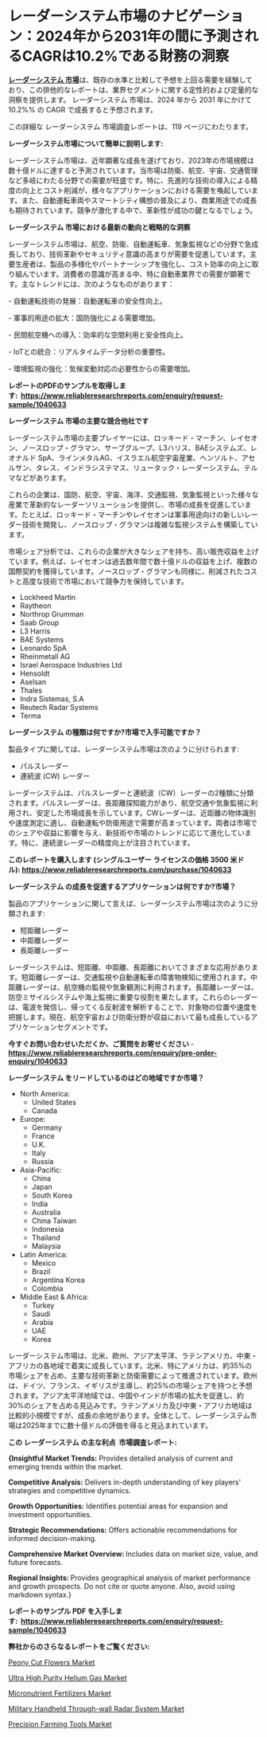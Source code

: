 <p><h1>レーダーシステム市場のナビゲーション：2024年から2031年の間に予測されるCAGRは10.2%である財務の洞察</h1></p><p data-sourcepos="1:1-1:157"><strong><a href="https://www.reliableresearchreports.com/radar-systems-r1040633?utm_campaign=110&utm_medium=36&utm_source=Github&utm_content=ia&utm_term=10122024&utm_id=radar-systems">レーダーシステム 市場</a></strong>は、既存の水準と比較して予想を上回る需要を経験しており、この排他的なレポートは、業界セグメントに関する定性的および定量的な洞察を提供します。 レーダーシステム 市場は、2024 年から 2031 年にかけて 10.2%% の CAGR で成長すると予想されます。</p>
<p data-sourcepos="3:1-3:50">この詳細な レーダーシステム 市場調査レポートは、119 ページにわたります。</p>
<p><strong>レーダーシステム市場について簡単に説明します:</strong></p>
<p><p>レーダーシステム市場は、近年顕著な成長を遂げており、2023年の市場規模は数十億ドルに達すると予測されています。当市場は防衛、航空、宇宙、交通管理など多岐にわたる分野での需要が旺盛です。特に、先進的な技術の導入による精度の向上とコスト削減が、様々なアプリケーションにおける需要を喚起しています。また、自動運転車両やスマートシティ構想の普及により、商業用途での成長も期待されています。競争が激化する中で、革新性が成功の鍵となるでしょう。</p></p>
<p><strong>レーダーシステム 市場における最新の動向と戦略的な洞察</strong></p>
<p><p>レーダーシステム市場は、航空、防衛、自動運転車、気象監視などの分野で急成長しており、技術革新やセキュリティ意識の高まりが需要を促進しています。主要生産者は、製品の多様化やパートナーシップを強化し、コスト効率の向上に取り組んでいます。消費者の意識が高まる中、特に自動車業界での需要が顕著です。主なトレンドには、次のようなものがあります：</p><p>- 自動運転技術の発展：自動運転車の安全性向上。</p><p>- 軍事的用途の拡大：国防強化による需要増加。</p><p>- 民間航空機への導入：効率的な空間利用と安全性向上。</p><p>- IoTとの統合：リアルタイムデータ分析の重要性。</p><p>- 環境監視の強化：気候変動対応の必要性からの需要増加。</p></p>
<p><strong>レポートのPDFのサンプルを取得します</strong><strong>:&nbsp;&nbsp;<a href="https://www.reliableresearchreports.com/enquiry/request-sample/1040633?utm_campaign=110&utm_medium=36&utm_source=Github&utm_content=ia&utm_term=10122024&utm_id=radar-systems">https://www.reliableresearchreports.com/enquiry/request-sample/1040633</a></strong></p>
<p><strong>レーダーシステム 市場の主要な競合他社です</strong></p>
<p><p>レーダーシステム市場の主要プレイヤーには、ロッキード・マーチン、レイセオン、ノースロップ・グラマン、サーブグループ、L3ハリス、BAEシステムズ、レオナルド SpA、ラインメタルAG、イスラエル航空宇宙産業、ヘンソルト、アセルサン、タレス、インドラシステマス、リュータック・レーダーシステム、テルマなどがあります。</p><p>これらの企業は、国防、航空、宇宙、海洋、交通監視、気象監視といった様々な産業で革新的なレーダーソリューションを提供し、市場の成長を促進しています。たとえば、ロッキード・マーチンやレイセオンは軍事用途向けの新しいレーダー技術を開発し、ノースロップ・グラマンは複雑な監視システムを構築しています。</p><p>市場シェア分析では、これらの企業が大きなシェアを持ち、高い販売収益を上げています。例えば、レイセオンは過去数年間で数十億ドルの収益を上げ、複数の国際契約を獲得しています。ノースロップ・グラマンも同様に、削減されたコストと高度な技術で市場において競争力を保持しています。</p></p>
<p><ul><li>Lockheed Martin</li><li>Raytheon</li><li>Northrop Grumman</li><li>Saab Group</li><li>L3 Harris</li><li>BAE Systems</li><li>Leonardo SpA</li><li>Rheinmetall AG</li><li>Israel Aerospace Industries Ltd</li><li>Hensoldt</li><li>Aselsan</li><li>Thales</li><li>Indra Sistemas, S.A</li><li>Reutech Radar Systems</li><li>Terma</li></ul></p>
<p><strong>レーダーシステム の種類は何ですか?市場で入手可能ですか？</strong></p>
<p>製品タイプに関しては、レーダーシステム市場は次のように分けられます:</p>
<p><ul><li>パルスレーダー</li><li>連続波 (CW) レーダー</li></ul></p>
<p><p>レーダーシステムは、パルスレーダーと連続波（CW）レーダーの2種類に分類されます。パルスレーダーは、長距離探知能力があり、航空交通や気象監視に利用され、安定した市場成長を示しています。CWレーダーは、近距離の物体識別や速度測定に適し、自動運転や防衛用途で需要が高まっています。両者は市場でのシェアや収益に影響を与え、新技術や市場のトレンドに応じて進化しています。特に、連続波レーダーの精度向上が注目されています。</p></p>
<p><strong>このレポートを購入します (シングルユーザー ライセンスの価格 3500 米ドル):&nbsp;<a href="https://www.reliableresearchreports.com/purchase/1040633?utm_campaign=110&utm_medium=36&utm_source=Github&utm_content=ia&utm_term=10122024&utm_id=radar-systems">https://www.reliableresearchreports.com/purchase/1040633</a></strong></p>
<p><strong>レーダーシステム の成長を促進するアプリケーションは何ですか?市場？</strong></p>
<p>製品のアプリケーションに関して言えば、レーダーシステム市場は次のように分類されます:</p>
<p><ul><li>短距離レーダー</li><li>中距離レーダー</li><li>長距離レーダー</li></ul></p>
<p><p>レーダーシステムは、短距離、中距離、長距離においてさまざまな応用があります。短距離レーダーは、交通監視や自動運転車の障害物検知に使用されます。中距離レーダーは、航空機の監視や気象観測に利用されます。長距離レーダーは、防空ミサイルシステムや海上監視に重要な役割を果たします。これらのレーダーは、電波を発信し、帰ってくる反射波を解析することで、対象物の位置や速度を把握します。現在、航空宇宙および防衛分野が収益において最も成長しているアプリケーションセグメントです。</p></p>
<p><strong>今すぐお問い合わせいただくか、ご質問をお寄せください</strong><strong>&nbsp;</strong>-<strong><a href="https://www.reliableresearchreports.com/enquiry/pre-order-enquiry/1040633?utm_campaign=110&utm_medium=36&utm_source=Github&utm_content=ia&utm_term=10122024&utm_id=radar-systems">https://www.reliableresearchreports.com/enquiry/pre-order-enquiry/1040633</a></strong></p>
<p><strong>レーダーシステム をリードしているのはどの地域ですか市場？</strong></p>
<p><ul>
    <li>
        North America:
        <ul>
            <li>United States</li>
            <li>Canada</li>
        </ul>
    </li>
    <li>
        Europe:
        <ul>
            <li>Germany</li>
            <li>France</li>
            <li>U.K.</li>
            <li>Italy</li>
            <li>Russia</li>
        </ul>
    </li>
    <li>
        Asia-Pacific:
        <ul>
            <li>China</li>
            <li>Japan</li>
            <li>South Korea</li>
            <li>India</li>
            <li>Australia</li>
            <li>China Taiwan</li>
            <li>Indonesia</li>
            <li>Thailand</li>
            <li>Malaysia</li>
        </ul>
    </li>
    <li>
        Latin America:
        <ul>
            <li>Mexico</li>
            <li>Brazil</li>
            <li>Argentina Korea</li>
            <li>Colombia</li>
        </ul>
    </li>
    <li>
        Middle East & Africa:
        <ul>
            <li>Turkey</li>
            <li>Saudi</li>
            <li>Arabia</li>
            <li>UAE</li>
            <li>Korea</li>
        </ul>
    </li>
    </ul></p>
<p><p>レーダーシステム市場は、北米、欧州、アジア太平洋、ラテンアメリカ、中東・アフリカの各地域で着実に成長しています。北米、特にアメリカは、約35%の市場シェアを占め、主要な技術革新と防衛需要によって推進されています。欧州は、ドイツ、フランス、イギリスが主導し、約25%の市場シェアを持つと予想されます。アジア太平洋地域では、中国やインドが市場の拡大を促進し、約30%のシェアを占める見込みです。ラテンアメリカ及び中東・アフリカ地域は比較的小規模ですが、成長の余地があります。全体として、レーダーシステム市場は2025年までに数十億ドルの評価を得ると見込まれています。</p></p>
<p><strong>この レーダーシステム の主な利点&nbsp; 市場調査レポート:</strong></p>
<p><strong>{Insightful Market Trends:</strong> Provides detailed analysis of current and emerging trends within the market.</p>
<p><strong>Competitive Analysis:</strong> Delivers in-depth understanding of key players' strategies and competitive dynamics.</p>
<p><strong>Growth Opportunities:</strong> Identifies potential areas for expansion and investment opportunities.</p>
<p><strong>Strategic Recommendations:</strong> Offers actionable recommendations for informed decision-making.</p>
<p><strong>Comprehensive Market Overview: </strong>Includes data on market size, value, and future forecasts.</p>
<p><strong>Regional Insights: </strong>Provides geographical analysis of market performance and growth prospects. Do not cite or quote anyone. Also, avoid using markdown syntax.}</p>
<p><strong>レポートのサンプル PDF を入手します:&nbsp;</strong><strong>&nbsp;<a href="https://www.reliableresearchreports.com/enquiry/request-sample/1040633?utm_campaign=110&utm_medium=36&utm_source=Github&utm_content=ia&utm_term=10122024&utm_id=radar-systems">https://www.reliableresearchreports.com/enquiry/request-sample/1040633</a></strong></p>
<p></p>
<p><strong>弊社からのさらなるレポートをご覧ください:</strong></p>
<p><p><a href="https://www.linkedin.com/pulse/examining-peony-cut-flowers-market-analyzing-competitors-2vsic?utm_campaign=110&utm_medium=36&utm_source=Github&utm_content=ia&utm_term=10122024&utm_id=radar-systems">Peony Cut Flowers Market</a></p><p><a href="https://github.com/gulaimolin/Market-Research-Report-List-6/blob/main/ultra-high-purity-helium-gas-market.md?utm_campaign=110&utm_medium=36&utm_source=Github&utm_content=ia&utm_term=10122024&utm_id=radar-systems">Ultra High Purity Helium Gas Market</a></p><p><a href="https://www.linkedin.com/pulse/micronutrient-fertilizers-market-report-expected-cagr-91-examines-uusrc?utm_campaign=110&utm_medium=36&utm_source=Github&utm_content=ia&utm_term=10122024&utm_id=radar-systems">Micronutrient Fertilizers Market</a></p><p><a href="https://github.com/mauripalmi/Market-Research-Report-List-5/blob/main/military-handheld-through-wall-radar-system-market.md?utm_campaign=110&utm_medium=36&utm_source=Github&utm_content=ia&utm_term=10122024&utm_id=radar-systems">Military Handheld Through-wall Radar System Market</a></p><p><a href="https://www.linkedin.com/pulse/precision-farming-tools-market-evolution-future-outlook-drtge?utm_campaign=110&utm_medium=36&utm_source=Github&utm_content=ia&utm_term=10122024&utm_id=radar-systems">Precision Farming Tools Market</a></p></p>